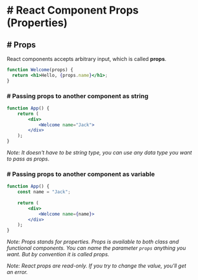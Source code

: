 # # React Component Props (Properties)

## # Props
React components accepts arbitrary input, which is called **props**.

```jsx
function Welcome(props) {
  return <h1>Hello, {props.name}</h1>;
}
```

### # Passing props to another component as string
```jsx
function App() {
    return (
        <div>
            <Welcome name="Jack">
        </div>
    );
}
```

*Note: It doesn't have to be string type, you can use any data type you want to pass as props*.

### # Passing props to another component as variable
```jsx
function App() {
    const name = "Jack";
    
    return (
        <div>
            <Welcome name={name}>
        </div>
    );
}
```

*Note: Props stands for properties. Props is available to both class and functional components. You can name the parameter `props` anything you want. But by convention it is called props.*

*Note: React props are read-only. If you try to change the value, you'll get an error.*